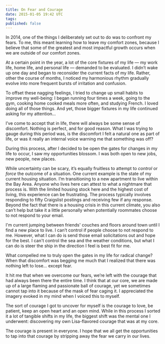```yaml
---
title: On Fear and Courage
date: 2015-01-05 19:42 UTC
tags:
published: false
---
```


In 2014, one of the things I deliberately set out to do was to confront my
fears. To me, this meant learning how to leave my comfort zones, because I
believe that some of the greatest and most impactful growth occurs when we are
outside of our comfort zones. 

At a certain point in the year, a lot of the core fixtures of my life — my work
life, home life, and personal life — demanded to be evaluated. I didn’t wake up
one day and began to reconsider the current facts of my life. Rather, other the
course of months, I noticed my harmonious rhythm gradually evolve into more
frequent bursts of irritation and confusion.

To offset these nagging feelings, I tried to change up small habits to improve
my well-being: I began running four times a week, going to the gym, cooking
home cooked meals more often, and studying French. I loved doing all of those
things. And yet, those bigger fixtures in my life continued asking for my
attention…

I’ve come to accept that in life, there will always be some sense of
discomfort. Nothing is perfect, and for good reason. What I was trying to gauge
during this period was, is the discomfort I felt a natural one as part of life,
or was it really an internal voice warning me that something was off?

During this process, after I decided to be open the gates for changes in my
life to occur, I saw my opportunities blossom. I was both open to new jobs, new
people, new places.

While uncertainty can be scary, it’s equally fruitless to attempt to *control*
or *force* the outcome of a situation. One current example is the state of my
current housing situation. I’m transitioning to a new apartment to live within
the Bay Area. Anyone who lives here can attest to what a nightmare that process
is. With the limited housing stock here and the highest cost of living, this
experience can be frustrating. The process typically involves responding to
fifty Craigslist postings and receiving few if any response. Beyond the fact
that there is a housing crisis in this current climate, you also can’t help but
take it a little personally when potentially roommates choose to not respond to
your email. 

I'm current jumping between friends' couches and floors around town until I
find a new place to live. I can’t control if people choose to not respond to
me. However, what I can do is send those email solicitations out and hope for
the best. I can't control the sea and the weather conditions, but what I can do
is steer the ship in the direction I feel is best fit for me.


What compelled me to truly open the gates in my life for radical change? When
that discomfort was begging me much that I realized that there was nothing left
to lose… except fear.

It hit me that when we overcome our fears, we’re left with the courage that had
always been there the entire time. I think that at our core, we are made up of
a large flaming and passionate ball of courage, yet we sometimes cannot tap
into it because of the mask of fear caging it. I appreciated the imagery evoked
in my mind when I voiced this to myself.

The sort of courage I got to uncover for myself is the courage to love, be
patient, keep an open heart and an open mind. While in this process I sorted it
a lot of tangible shifts in my life, the biggest shift was the mental one I
underwent: discovering my own Lisa-flavored courage that was at my core.

The courage is present in everyone. I hope that we all get the opportunities to
tap into that courage by stripping away the fear we carry in our lives.
